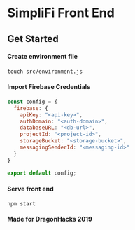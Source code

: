# SimpliFi Front End

## Get Started

#### Create environment file
```touch src/environment.js```

#### Import Firebase Credentials
```js
const config = {
  firebase: {
    apiKey: "<api-key>",
    authDomain: "<auth-domain>",
    databaseURL: "<db-url>",
    projectId: "<project-id>",
    storageBucket: "<storage-bucket>",
    messagingSenderId: "<messaging-id>"
  }
}

export default config;

```

#### Serve front end
``` npm start ```

#### Made for DragonHacks 2019
